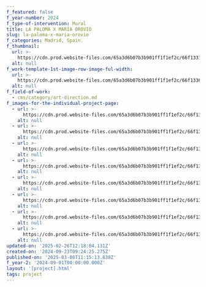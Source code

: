 ```yaml
---
f_featured: false
f_year-number: 2024
f_type-of-intervention: Mural
title: LA PALOMA X MARÍA OROVIO
slug: la-paloma-x-maria-orovio
f_categories: Madrid, Spain.
f_thumbnail:
  url: >-
    https://cdn.prod.website-files.com/65a3d6b07b3b901ff1f1ef2c/66f1331bd3217cdc07b7961b_TRIO.jpg
  alt: null
f_work-template-1st-image-row-image-ful-width:
  url: >-
    https://cdn.prod.website-files.com/65a3d6b07b3b901ff1f1ef2c/66f1336585465035575a43d7_01.jpg
  alt: null
f_field-of-work:
  - cms/category/art-direction.md
f_images-for-the-individual-project-page:
  - url: >-
      https://cdn.prod.website-files.com/65a3d6b07b3b901ff1f1ef2c/66f133962c4aa4290cdd787d_ladrillo%20verde.jpg
    alt: null
  - url: >-
      https://cdn.prod.website-files.com/65a3d6b07b3b901ff1f1ef2c/66f13396dab184e8cfe9394e_par%20ladrillos%204.jpg
    alt: null
  - url: >-
      https://cdn.prod.website-files.com/65a3d6b07b3b901ff1f1ef2c/66f133964d025e987026fb48_pareja%20luz%20en%20el%20agua.jpg
    alt: null
  - url: >-
      https://cdn.prod.website-files.com/65a3d6b07b3b901ff1f1ef2c/66f1331bd3217cdc07b7961b_TRIO.jpg
    alt: null
  - url: >-
      https://cdn.prod.website-files.com/65a3d6b07b3b901ff1f1ef2c/66f133b82c4d098ac22f33fb_42%20rue%20enclos%20rey_la%20paloma.jpg
    alt: null
  - url: >-
      https://cdn.prod.website-files.com/65a3d6b07b3b901ff1f1ef2c/66f133b32b562e59e36b3dd6_CATALOGO%20PIEZAS%2042.jpg
    alt: null
  - url: >-
      https://cdn.prod.website-files.com/65a3d6b07b3b901ff1f1ef2c/66f133b3146f150c3ce2a1aa_CATALOGOPIEZAS_%20LUZ%20EN%20EL%20AGUA.jpg
    alt: null
  - url: >-
      https://cdn.prod.website-files.com/65a3d6b07b3b901ff1f1ef2c/66f133b49aa538230b3d20d7_luz%20en%20el%20agua_la%20paloma.jpg
    alt: null
updated-on: '2025-02-26T12:18:04.131Z'
created-on: '2024-09-23T09:24:25.275Z'
published-on: '2025-03-08T11:15:13.838Z'
f_year-2: '2024-09-01T00:00:00.000Z'
layout: '[project].html'
tags: project
---
```



